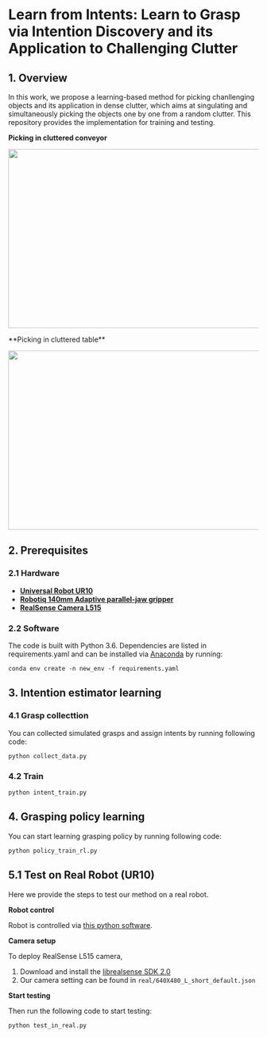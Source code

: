 # Learn from Intents: Learn to Grasp via Intention Discovery and its Application to Challenging Clutter


## 1. Overview
In this work, we propose a learning-based method for picking chanllenging objects and its application in dense clutter, which aims at singulating and simultaneously picking the objects one by one from a random clutter. This repository provides the implementation for training and testing.

**Picking in cluttered conveyor**
<p align = "center">
<img src="files/1.gif" width="640" height="360"> 
</p>
**Picking in cluttered table**
<p align = "center">
<img src="files/0.gif" width="640" height="360"> 
</p>

## 2. Prerequisites
### 2.1 Hardware
- [**Universal Robot UR10**](https://www.universal-robots.com/products/ur10-robot/)
- [**Robotiq 140mm Adaptive parallel-jaw gripper**](https://robotiq.com/products/2f85-140-adaptive-robot-gripper)
- [**RealSense Camera L515**](https://www.intelrealsense.com/lidar-camera-l515/)

### 2.2 Software
The code is built with Python 3.6. Dependencies are listed in requirements.yaml and can be installed via [Anaconda](https://www.anaconda.com/) by running:

    conda env create -n new_env -f requirements.yaml
    
## 3. Intention estimator learning

### 4.1 Grasp collecttion

You can collected simulated grasps and assign intents by running following code:
```
python collect_data.py
```

### 4.2 Train
```
python intent_train.py 
```
## 4. Grasping policy learning

You can start learning grasping policy by running following code:
```
python policy_train_rl.py
```

## 5.1 Test on Real Robot (UR10)
Here we provide the steps to test our method on a real robot.

**Robot control**

Robot is controlled via [this python software](https://github.com/SintefManufacturing/python-urx).

**Camera setup**

To deploy RealSense L515 camera,
1. Download and install the [librealsense SDK 2.0](https://github.com/IntelRealSense/librealsense)
2. Our camera setting can be found in ```real/640X480_L_short_default.json```

**Start testing**

Then run the following code to start testing:
```
python test_in_real.py
```
